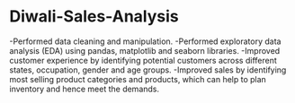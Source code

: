 # Diwali-Sales-Analysis
-Performed data cleaning and manipulation.
-Performed exploratory data analysis (EDA) using pandas, matplotlib and seaborn libraries.
-Improved customer experience by identifying potential customers across different states, occupation, gender and age groups.
-Improved sales by identifying most selling product categories and products, which can help to plan inventory and hence meet the demands.
